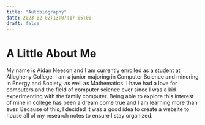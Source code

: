 ```yaml
---
title: "Autobiography"
date: 2023-02-02T13:07:17-05:00
draft: false
---
```


# A Little About Me

My name is Aidan Neeson and I am currently enrolled as a student at Allegheny College. I am a junior majoring in Computer Science and minoring in Energy and Society, as well as Mathematics. I have had a love for computers and the field of computer science ever since I was a kid experimenting with the family computer. Being able to explore this interest of mine in college has been a dream come true and I am learning more than ever. Because of this, I decided it was a good idea to create a website to house all of my research notes to ensure I stay organized.
